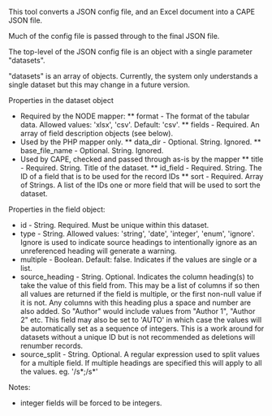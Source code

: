 This tool converts a JSON config file, and an Excel document into a CAPE JSON file.

Much of the config file is passed through to the final JSON file.

The top-level of the JSON config file is an object with a single parameter "datasets".

"datasets" is an array of objects. Currently, the system only understands a single dataset but this may change in a future version.

Properties in the dataset object
* Required by the NODE mapper:
** format - The format of the tabular data. Allowed values: 'xlsx', 'csv'. Default: 'csv'.
** fields - Required. An array of field description objects (see below).
* Used by the PHP mapper only.
** data_dir - Optional. String. Ignored. 
** base_file_name - Optional. String. Ignored.
* Used by CAPE, checked and passed through as-is by the mapper
** title - Required. String. Title of the dataset.
** id_field - Required. String. The ID of a field that is to be used for the record IDs
** sort - Required. Array of Strings. A list of the IDs one or more field that will be used to sort the dataset.
 
 

Properties in the field object:
* id - String. Required. Must be unique within this dataset. 
* type - String. Allowed values: 'string', 'date', 'integer', 'enum', 'ignore'. Ignore is used to indicate source headings to intentionally ignore as an unreferenced heading will generate a warning.
* multiple - Boolean. Default: false. Indicates if the values are single or a list.
* source_heading - String. Optional. Indicates the column heading(s) to take the value of this field from. This may be a list of columns if so then all values are returned if the field is multiple, or the first non-null value if it is not. Any columns with this heading plus a space and number are also added. So "Author" would include values from "Author 1", "Author 2" etc. This field may also be set to 'AUTO' in which case the values will be automatically set as a sequence of integers. This is a work around for datasets without a unique ID but is not recommended as deletions will renumber records. 
* source_split - String. Optional. A regular expression used to split values for a multiple field. If multiple headings are specified this will apply to all the values. eg. '/s*;/s*'

Notes:
* integer fields will be forced to be integers. 

